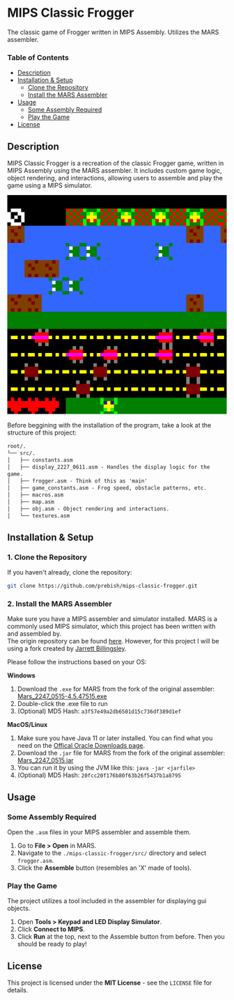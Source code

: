 # MIPS Classic Frogger

The classic game of Frogger written in MIPS Assembly. Utilizes the MARS assembler.

### Table of Contents
- [Description](#description)
- [Installation & Setup](#installation--setup)
    -  [Clone the Repository](#1-clone-the-repository)
    -  [Install the MARS Assembler](#2-install-the-mars-assembler)
- [Usage](#usage)
    - [Some Assembly Required](#some-assembly-required)
    - [Play the Game](#play-the-game)
- [License](#license)

## Description
MIPS Classic Frogger is a recreation of the classic Frogger game, written in MIPS Assembly using the MARS assembler. It includes custom game logic, object rendering, and interactions, allowing users to assemble and play the game using a MIPS simulator.

![project image](./mips_frogger.png)

Before beggining with the installation of the program, take a look at the structure of this project:
```
root/. 
└── src/.
│   ├── constants.asm
│   ├── display_2227_0611.asm - Handles the display logic for the game.
│   ├── frogger.asm - Think of this as 'main'
│   ├── game_constants.asm - Frog speed, obstacle patterns, etc.
│   ├── macros.asm
│   ├── map.asm
│   ├── obj.asm - Object rendering and interactions.
│   └── textures.asm
```

## Installation & Setup

### 1. Clone the Repository

If you haven't already, clone the repository:
```bash
git clone https://github.com/prebish/mips-classic-frogger.git
```

### 2. Install the MARS Assembler
  
Make sure you have a MIPS assembler and simulator installed. MARS is a commonly used MIPS simulator, which this project has been written with and assembled by.  
The origin repository can be found [here](https://github.com/thomasrussellmurphy/MARS_Assembler). However, for this project I will be using a fork created by [Jarrett Billingsley](https://github.com/JarrettBillingsley).  

Please follow the instructions based on your OS:

**Windows**

1. Download the `.exe` for MARS from the fork of the original assembler: [Mars_2247_0515-4.5.47515.exe](https://github.com/JarrettBillingsley/MARS_Assembler/raw/master/downloads/Mars_2247_0515-4.5.47515.exe)  
2. Double-click the .exe file to run
3. (Optional) MD5 Hash: `a3f57e49a2db6501d15c736df389d1ef`

**MacOS/Linux**

1. Make sure you have Java 11 or later installed. You can find what you need on the [Offical Oracle Downloads page](https://www.oracle.com/java/technologies/downloads/).  
2. Download the `.jar` file for MARS from the fork of the original assembler: [Mars_2247_0515.jar](https://github.com/JarrettBillingsley/MARS_Assembler/raw/master/downloads/Mars_2247_0515.jar)
3. You can run it by using the JVM like this: ```java -jar <jarfile>```  
4. (Optional) MD5 Hash: `20fcc20f176b80f63b26f5437b1a8795`

## Usage

### Some Assembly Required
Open the `.asm` files in your MIPS assembler and assemble them.

1. Go to **File > Open** in MARS.
2. Navigate to the `./mips-classic-frogger/src/` directory and select `frogger.asm`.
3. Click the **Assemble** button (resembles an 'X' made of tools).

### Play the Game
The project utilizes a tool included in the assembler for displaying gui objects.

1. Open **Tools > Keypad and LED Display Simulator**.
2. Click **Connect to MIPS**.
3. Click **Run** at the top, next to the Assemble button from before. Then you should be ready to play!

## License
This project is licensed under the **MIT License** - see the `LICENSE` file for details.
